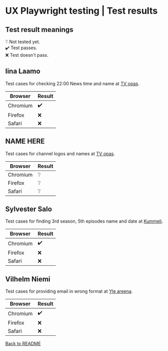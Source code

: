 # UX Playwright testing | Test results

## Test result meanings

❔ Not tested yet.\
✔️ Test passes.\
❌ Test doesn't pass.

## Iina Laamo
Test cases for checking 22:00 News time and name at
[TV opas](https://areena.yle.fi/tv/opas).

Browser  | Result
---------|-------
Chromium | ✔️
Firefox  | ❌
Safari   | ❌

## NAME HERE
Test cases for channel logos and names at
[TV opas](https://areena.yle.fi/tv/opas).

Browser  | Result
---------|-------
Chromium | ❔
Firefox  | ❔
Safari   | ❔

## Sylvester Salo
Test cases for finding 3rd season, 5th episodes name and date at
[Kummeli](https://areena.yle.fi/1-3339547).

Browser  | Result
---------|-------
Chromium | ✔️
Firefox  | ❌
Safari   | ❌

## Vilhelm Niemi
Test cases for providing email in wrong format at
[Yle areena](https://areena.yle.fi/tv).

Browser  | Result
---------|-------
Chromium | ✔️
Firefox  | ❌
Safari   | ❌

[Back to README](./README.md)
